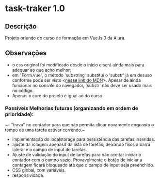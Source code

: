 # task-traker 1.0

## Descrição
  Projeto oriundo do curso de formação em VueJs 3 da Alura.

## Observações
  - o css original foi modificado desde o início e será ainda mais para adequar ao que acho melhor;
  - em "Form.vue", o método 'substring' substitui o 'substr' já em desuso conforme pode ser visto <[nesse link do MDN](https://developer.mozilla.org/en-US/docs/Web/JavaScript/Reference/Global_Objects/String/substr)>. Apesar de ainda funcionar no console do navegador, 'substr' não deve ser usado mais no código.
  - Apenas o core do projeto é igual ao do curso

### Possíveis Melhorias futuras (organizando em ordem de prioridade):
  ~- "trava" no contador para que não permita clicar novamente enquanto o tempo de uma tarefa estiver correndo.~
  - implementação do localstorage para persistência das tarefas inseridas.
  - ajuste da rolagem apenasd da lista de tarefas, deixando fixos a barra lateral e o campo de input de tarefas.
  - Ajuste de validação do input de tarefas para não aceitar iniciar o contador com o campo vazio. Provavelmente o botão de iniciar a contagem ficará bloqueado até que o campo de input seja preenchido.
  - CSS global, com variáveis.
  - responsividade.